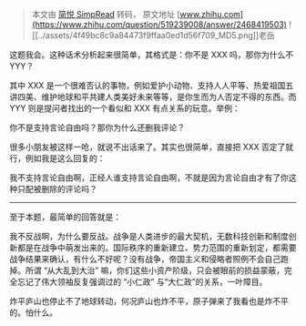> 本文由 [简悦 SimpRead](http://ksria.com/simpread/) 转码， 原文地址 [www.zhihu.com](https://www.zhihu.com/question/519239008/answer/2468419503) ![[../assets/4f49bc8c9a84473f9ffaa0ed1d56f709_MD5.png]]老岳

这题我会。这种话术分析起来很简单，其格式是：你不是 XXX 吗，那你为什么不 YYY？

其中 XXX 是一个很难否认的事物，例如爱护小动物、支持人人平等、热爱祖国五讲四美、维护地球和平共建人类美好未来等等，是你生而为人否定不得的东西。而 YYY 则是提问者找出的一个看似和 XXX 有点关系的玩意。举例：

你不是支持言论自由吗？那你为什么还删我评论？

很多小朋友被这样一呛，就说不出话来了。其实也很简单，直接把 XXX 否定了就行，例如我是这么回复的：

我不支持言论自由啊，正经人谁支持言论自由啊，不就是因为言论自由才有了你这种只配被删除的评论吗？

* * *

至于本题，最简单的回答就是：

我不反战啊，为什么要反战。战争是人类进步的最大契机，无数科技创新和制度创新都是在战争中萌发出来的。国际秩序的重新建立、势力范围的重新划定，都需要战争结果来确认，有什么不好呢？没有战争，帝国主义和侵略者照例不会自己跑掉。所谓 “从大乱到大治” 嘛，你们这些小资产阶级，只会被眼前的损益蒙蔽，完全忘记了伟大领袖反复强调过的 “小仁政” 与“大仁政”的关系，一叶障目。

炸平庐山也停止不了地球转动，何况庐山也炸不平，原子弹来了我看也是炸不平的。怕什么。